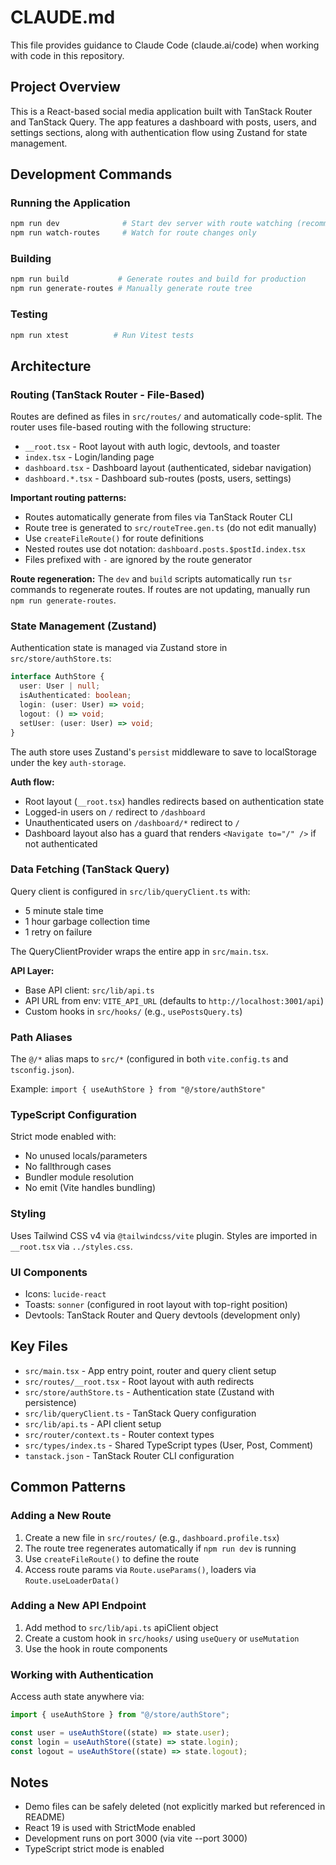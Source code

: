 # CLAUDE.md

This file provides guidance to Claude Code (claude.ai/code) when working with code in this repository.

## Project Overview

This is a React-based social media application built with TanStack Router and TanStack Query. The app features a dashboard with posts, users, and settings sections, along with authentication flow using Zustand for state management.

## Development Commands

### Running the Application
```bash
npm run dev              # Start dev server with route watching (recommended)
npm run watch-routes     # Watch for route changes only
```

### Building
```bash
npm run build           # Generate routes and build for production
npm run generate-routes # Manually generate route tree
```

### Testing
```bash
npm run xtest          # Run Vitest tests
```

## Architecture

### Routing (TanStack Router - File-Based)

Routes are defined as files in `src/routes/` and automatically code-split. The router uses file-based routing with the following structure:

- `__root.tsx` - Root layout with auth logic, devtools, and toaster
- `index.tsx` - Login/landing page
- `dashboard.tsx` - Dashboard layout (authenticated, sidebar navigation)
- `dashboard.*.tsx` - Dashboard sub-routes (posts, users, settings)

**Important routing patterns:**
- Routes automatically generate from files via TanStack Router CLI
- Route tree is generated to `src/routeTree.gen.ts` (do not edit manually)
- Use `createFileRoute()` for route definitions
- Nested routes use dot notation: `dashboard.posts.$postId.index.tsx`
- Files prefixed with `-` are ignored by the route generator

**Route regeneration:**
The `dev` and `build` scripts automatically run `tsr` commands to regenerate routes. If routes are not updating, manually run `npm run generate-routes`.

### State Management (Zustand)

Authentication state is managed via Zustand store in `src/store/authStore.ts`:

```typescript
interface AuthStore {
  user: User | null;
  isAuthenticated: boolean;
  login: (user: User) => void;
  logout: () => void;
  setUser: (user: User) => void;
}
```

The auth store uses Zustand's `persist` middleware to save to localStorage under the key `auth-storage`.

**Auth flow:**
- Root layout (`__root.tsx`) handles redirects based on authentication state
- Logged-in users on `/` redirect to `/dashboard`
- Unauthenticated users on `/dashboard/*` redirect to `/`
- Dashboard layout also has a guard that renders `<Navigate to="/" />` if not authenticated

### Data Fetching (TanStack Query)

Query client is configured in `src/lib/queryClient.ts` with:
- 5 minute stale time
- 1 hour garbage collection time
- 1 retry on failure

The QueryClientProvider wraps the entire app in `src/main.tsx`.

**API Layer:**
- Base API client: `src/lib/api.ts`
- API URL from env: `VITE_API_URL` (defaults to `http://localhost:3001/api`)
- Custom hooks in `src/hooks/` (e.g., `usePostsQuery.ts`)

### Path Aliases

The `@/*` alias maps to `src/*` (configured in both `vite.config.ts` and `tsconfig.json`).

Example: `import { useAuthStore } from "@/store/authStore"`

### TypeScript Configuration

Strict mode enabled with:
- No unused locals/parameters
- No fallthrough cases
- Bundler module resolution
- No emit (Vite handles bundling)

### Styling

Uses Tailwind CSS v4 via `@tailwindcss/vite` plugin. Styles are imported in `__root.tsx` via `../styles.css`.

### UI Components

- Icons: `lucide-react`
- Toasts: `sonner` (configured in root layout with top-right position)
- Devtools: TanStack Router and Query devtools (development only)

## Key Files

- `src/main.tsx` - App entry point, router and query client setup
- `src/routes/__root.tsx` - Root layout with auth redirects
- `src/store/authStore.ts` - Authentication state (Zustand with persistence)
- `src/lib/queryClient.ts` - TanStack Query configuration
- `src/lib/api.ts` - API client setup
- `src/router/context.ts` - Router context types
- `src/types/index.ts` - Shared TypeScript types (User, Post, Comment)
- `tanstack.json` - TanStack Router CLI configuration

## Common Patterns

### Adding a New Route

1. Create a new file in `src/routes/` (e.g., `dashboard.profile.tsx`)
2. The route tree regenerates automatically if `npm run dev` is running
3. Use `createFileRoute()` to define the route
4. Access route params via `Route.useParams()`, loaders via `Route.useLoaderData()`

### Adding a New API Endpoint

1. Add method to `src/lib/api.ts` apiClient object
2. Create a custom hook in `src/hooks/` using `useQuery` or `useMutation`
3. Use the hook in route components

### Working with Authentication

Access auth state anywhere via:
```typescript
import { useAuthStore } from "@/store/authStore";

const user = useAuthStore((state) => state.user);
const login = useAuthStore((state) => state.login);
const logout = useAuthStore((state) => state.logout);
```

## Notes

- Demo files can be safely deleted (not explicitly marked but referenced in README)
- React 19 is used with StrictMode enabled
- Development runs on port 3000 (via vite --port 3000)
- TypeScript strict mode is enabled
